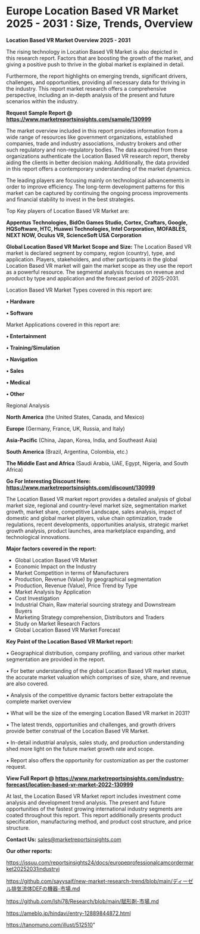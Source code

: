 # Europe Location Based VR Market 2025 - 2031 : Size, Trends, Overview

<Strong> Location Based VR Market Overview 2025 - 2031</strong>

The rising technology in Location Based VR Market is also depicted in this research report. Factors that are boosting the growth of the market, and giving a positive push to thrive in the global market is explained in detail.

Furthermore, the report highlights on emerging trends, significant drivers, challenges, and opportunities, providing all necessary data for thriving in the industry. This report market research offers a comprehensive perspective, including an in-depth analysis of the present and future scenarios within the industry.

<strong>Request Sample Report @ <a href=https://www.marketreportsinsights.com/sample/130999>https://www.marketreportsinsights.com/sample/130999</a></strong>

The market overview included in this report provides information from a wide range of resources like government organizations, established companies, trade and industry associations, industry brokers and other such regulatory and non-regulatory bodies. The data acquired from these organizations authenticate the Location Based VR research report, thereby aiding the clients in better decision making. Additionally, the data provided in this report offers a contemporary understanding of the market dynamics.

The leading players are focusing mainly on technological advancements in order to improve efficiency. The long-term development patterns for this market can be captured by continuing the ongoing process improvements and financial stability to invest in the best strategies.

Top Key players of Location Based VR Market are:

<strong>Appentus Technologies, BidOn Games Studio, Cortex, Craftars, Google, HQSoftware, HTC, Huawei Technologies, Intel Corporation, MOFABLES, NEXT NOW, Oculus VR, ScienceSoft USA Corporation</strong>

<strong><b>Global Location Based VR Market Scope and Size:</b></strong>
The Location Based VR market is declared segment by company, region (country), type, and application. Players, stakeholders, and other participants in the global Location Based VR market will gain the market scope as they use the report as a powerful resource. The segmental analysis focuses on revenue and product by type and application and the forecast period of 2025-2031.

Location Based VR Market Types covered in this report are:

<strong>• Hardware

• Software</strong>

Market Applications covered in this report are:

<strong>• Entertainment

• Training/Simulation

• Navigation

• Sales

• Medical

• Other</strong> 

Regional Analysis

<strong>North America</strong> (the United States, Canada, and Mexico)

<strong>Europe</strong> (Germany, France, UK, Russia, and Italy)

<strong>Asia-Pacific</strong> (China, Japan, Korea, India, and Southeast Asia)

<strong>South America</strong> (Brazil, Argentina, Colombia, etc.)

<strong>The Middle East and Africa</strong> (Saudi Arabia, UAE, Egypt, Nigeria, and South Africa)

<strong>Go For Interesting Discount Here: <a href=https://www.marketreportsinsights.com/discount/130999>https://www.marketreportsinsights.com/discount/130999</a></strong>

The Location Based VR market report provides a detailed analysis of global market size, regional and country-level market size, segmentation market growth, market share, competitive Landscape, sales analysis, impact of domestic and global market players, value chain optimization, trade regulations, recent developments, opportunities analysis, strategic market growth analysis, product launches, area marketplace expanding, and technological innovations.

<strong><b>Major factors covered in the report:</b></strong>
<ul>
  <li>Global Location Based VR Market </li>
  <li>Economic Impact on the Industry</li>
  <li>Market Competition in terms of Manufacturers</li>
  <li>Production, Revenue (Value) by geographical segmentation</li>
  <li>Production, Revenue (Value), Price Trend by Type</li>
  <li>Market Analysis by Application</li>
  <li>Cost Investigation</li>
  <li>Industrial Chain, Raw material sourcing strategy and Downstream Buyers</li>
  <li>Marketing Strategy comprehension, Distributors and Traders</li>
  <li>Study on Market Research Factors</li>
  <li>Global Location Based VR Market Forecast</li>
</ul>

<strong><b>Key Point of the Location Based VR Market report:</b></strong>

• Geographical distribution, company profiling, and various other market segmentation are provided in the report.

• For better understanding of the global Location Based VR market status, the accurate market valuation which comprises of size, share, and revenue are also covered.

• Analysis of the competitive dynamic factors better extrapolate the complete market overview

• What will be the size of the emerging Location Based VR market in 2031?

• The latest trends, opportunities and challenges, and growth drivers provide better construal of the Location Based VR Market.

• In-detail industrial analysis, sales study, and production understanding shed more light on the future market growth rate and scope.

• Report also offers the opportunity for customization as per the customer request.

<strong><b>View Full Report @ <a href=https://www.marketreportsinsights.com/industry-forecast/location-based-vr-market-2022-130999>https://www.marketreportsinsights.com/industry-forecast/location-based-vr-market-2022-130999</a></b></strong>


At last, the Location Based VR Market report includes investment come analysis and development trend analysis. The present and future opportunities of the fastest growing international industry segments are coated throughout this report. This report additionally presents product specification, manufacturing method, and product cost structure, and price structure.

<strong>Contact Us:</strong>
sales@marketreportsinsights.com

<strong>Our other reports:</strong>

<a href=https://issuu.com/reportsinsights24/docs/europeprofessionalcamcordermarket20252031industryi>https://issuu.com/reportsinsights24/docs/europeprofessionalcamcordermarket20252031industryi</a>

<a href=https://github.com/sayysaif/new-market-research-trend/blob/main/ディーゼル排気流体DEFの機器-市場.md>https://github.com/sayysaif/new-market-research-trend/blob/main/ディーゼル排気流体DEFの機器-市場.md</a>

<a href=https://github.com/Ishi78/Research/blob/main/賦形剤-市場.md>https://github.com/Ishi78/Research/blob/main/賦形剤-市場.md</a>

<a href=https://ameblo.jp/hindavi/entry-12889844872.html>https://ameblo.jp/hindavi/entry-12889844872.html</a>

<a href=https://tanomuno.com/illust/512510>https://tanomuno.com/illust/512510</a>"
